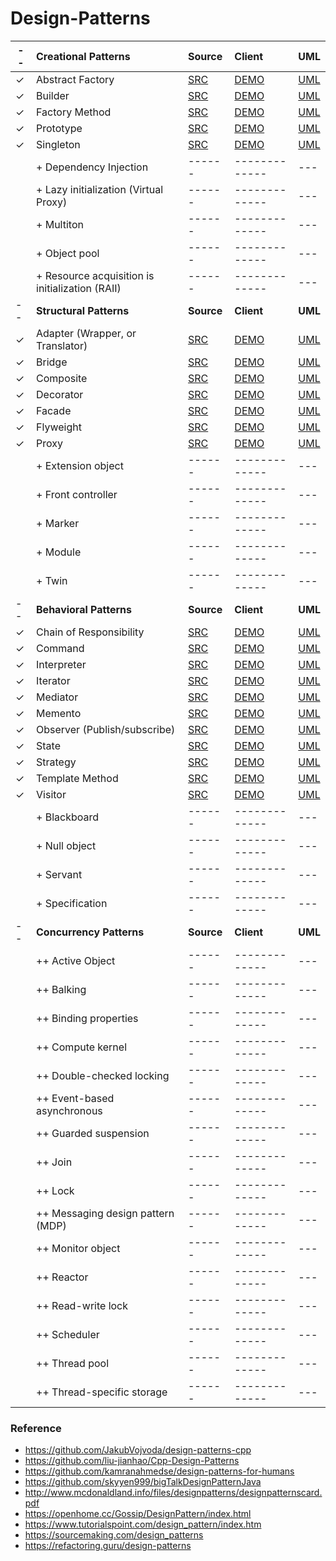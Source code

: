 # Design-Patterns  

| -- | Creational Patterns							      | Source | Client        | UML |
| --- | :------------------------------------------------- | :------ | :------------- | :--- |
| ✓  | Abstract Factory                                  | [SRC](https://github.com/sanstwy27/Design-Patterns/tree/master/src/pattern/dp01 ) | [DEMO](https://github.com/sanstwy27/Design-Patterns/tree/master/src/client/dp01 ) | [UML](https://github.com/sanstwy27/Design-Patterns/tree/master/src/uml/dp01 ) |
| ✓  | Builder                                           | [SRC](https://github.com/sanstwy27/Design-Patterns/tree/master/src/pattern/dp02 ) | [DEMO](https://github.com/sanstwy27/Design-Patterns/tree/master/src/client/dp02 ) | [UML](https://github.com/sanstwy27/Design-Patterns/tree/master/src/uml/dp02 ) |
| ✓  | Factory Method                                    | [SRC](https://github.com/sanstwy27/Design-Patterns/tree/master/src/pattern/dp03 ) | [DEMO](https://github.com/sanstwy27/Design-Patterns/tree/master/src/client/dp03 ) | [UML](https://github.com/sanstwy27/Design-Patterns/tree/master/src/uml/dp03 ) |
| ✓  | Prototype                                         | [SRC](https://github.com/sanstwy27/Design-Patterns/tree/master/src/pattern/dp04 ) | [DEMO](https://github.com/sanstwy27/Design-Patterns/tree/master/src/client/dp04 ) | [UML](https://github.com/sanstwy27/Design-Patterns/tree/master/src/uml/dp04 ) |
| ✓  | Singleton                                         | [SRC](https://github.com/sanstwy27/Design-Patterns/tree/master/src/pattern/dp05 ) | [DEMO](https://github.com/sanstwy27/Design-Patterns/tree/master/src/client/dp05 ) | [UML](https://github.com/sanstwy27/Design-Patterns/tree/master/src/uml/dp05 ) |
|    | + Dependency Injection                            | ------ | ------------- | --- |
|    | + Lazy initialization (Virtual Proxy)             | ------ | ------------- | --- |
|    | + Multiton                                        | ------ | ------------- | --- |
|    | + Object pool                                     | ------ | ------------- | --- |
|    | + Resource acquisition is initialization (RAII)   | ------ | ------------- | --- |
| --  | **Structural Patterns**				             | **Source** | **Client** | **UML** |
| ✓  | Adapter (Wrapper, or Translator)                 | [SRC](https://github.com/sanstwy27/Design-Patterns/tree/master/src/pattern/dp06 ) | [DEMO](https://github.com/sanstwy27/Design-Patterns/tree/master/src/client/dp06 ) | [UML](https://github.com/sanstwy27/Design-Patterns/tree/master/src/uml/dp06 ) |
| ✓  | Bridge                                           | [SRC](https://github.com/sanstwy27/Design-Patterns/tree/master/src/pattern/dp07 ) | [DEMO](https://github.com/sanstwy27/Design-Patterns/tree/master/src/client/dp07 ) | [UML](https://github.com/sanstwy27/Design-Patterns/tree/master/src/uml/dp07 ) |
| ✓  | Composite                                        | [SRC](https://github.com/sanstwy27/Design-Patterns/tree/master/src/pattern/dp08 ) | [DEMO](https://github.com/sanstwy27/Design-Patterns/tree/master/src/client/dp08 ) | [UML](https://github.com/sanstwy27/Design-Patterns/tree/master/src/uml/dp08 ) |
| ✓  | Decorator                                        | [SRC](https://github.com/sanstwy27/Design-Patterns/tree/master/src/pattern/dp09 ) | [DEMO](https://github.com/sanstwy27/Design-Patterns/tree/master/src/client/dp09 ) | [UML](https://github.com/sanstwy27/Design-Patterns/tree/master/src/uml/dp09 ) |
| ✓  | Facade                                           | [SRC](https://github.com/sanstwy27/Design-Patterns/tree/master/src/pattern/dp10 ) | [DEMO](https://github.com/sanstwy27/Design-Patterns/tree/master/src/client/dp10 ) | [UML](https://github.com/sanstwy27/Design-Patterns/tree/master/src/uml/dp10 ) |
| ✓  | Flyweight                                        | [SRC](https://github.com/sanstwy27/Design-Patterns/tree/master/src/pattern/dp11 ) | [DEMO](https://github.com/sanstwy27/Design-Patterns/tree/master/src/client/dp11 ) | [UML](https://github.com/sanstwy27/Design-Patterns/tree/master/src/uml/dp11 ) |
| ✓  | Proxy                                            | [SRC](https://github.com/sanstwy27/Design-Patterns/tree/master/src/pattern/dp12 ) | [DEMO](https://github.com/sanstwy27/Design-Patterns/tree/master/src/client/dp12 ) | [UML](https://github.com/sanstwy27/Design-Patterns/tree/master/src/uml/dp12 ) |
|    | + Extension object                               | ------ | ------------- | --- |
|    | + Front controller                               | ------ | ------------- | --- |
|    | + Marker                                         | ------ | ------------- | --- |
|    | + Module                                         | ------ | ------------- | --- |
|    | + Twin                                           | ------ | ------------- | --- |
| --  | **Behavioral Patterns**				            | **Source** | **Client** | **UML** |
| ✓  | Chain of Responsibility                         | [SRC](https://github.com/sanstwy27/Design-Patterns/tree/master/src/pattern/dp13 ) | [DEMO](https://github.com/sanstwy27/Design-Patterns/tree/master/src/client/dp13 ) | [UML](https://github.com/sanstwy27/Design-Patterns/tree/master/src/uml/dp13 ) |
| ✓  | Command                                         | [SRC](https://github.com/sanstwy27/Design-Patterns/tree/master/src/pattern/dp14 ) | [DEMO](https://github.com/sanstwy27/Design-Patterns/tree/master/src/client/dp14 ) | [UML](https://github.com/sanstwy27/Design-Patterns/tree/master/src/uml/dp14 ) |
| ✓  | Interpreter                                     | [SRC](https://github.com/sanstwy27/Design-Patterns/tree/master/src/pattern/dp15 ) | [DEMO](https://github.com/sanstwy27/Design-Patterns/tree/master/src/client/dp15 ) | [UML](https://github.com/sanstwy27/Design-Patterns/tree/master/src/uml/dp15 ) |
| ✓  | Iterator                                        | [SRC](https://github.com/sanstwy27/Design-Patterns/tree/master/src/pattern/dp16 ) | [DEMO](https://github.com/sanstwy27/Design-Patterns/tree/master/src/client/dp16 ) | [UML](https://github.com/sanstwy27/Design-Patterns/tree/master/src/uml/dp16 ) |
| ✓  | Mediator                                        | [SRC](https://github.com/sanstwy27/Design-Patterns/tree/master/src/pattern/dp17 ) | [DEMO](https://github.com/sanstwy27/Design-Patterns/tree/master/src/client/dp17 ) | [UML](https://github.com/sanstwy27/Design-Patterns/tree/master/src/uml/dp17 ) |
| ✓  | Memento                                         | [SRC](https://github.com/sanstwy27/Design-Patterns/tree/master/src/pattern/dp18 ) | [DEMO](https://github.com/sanstwy27/Design-Patterns/tree/master/src/client/dp18 ) | [UML](https://github.com/sanstwy27/Design-Patterns/tree/master/src/uml/dp18 ) |
| ✓  | Observer (Publish/subscribe)                    | [SRC](https://github.com/sanstwy27/Design-Patterns/tree/master/src/pattern/dp19 ) | [DEMO](https://github.com/sanstwy27/Design-Patterns/tree/master/src/client/dp19 ) | [UML](https://github.com/sanstwy27/Design-Patterns/tree/master/src/uml/dp19 ) |
| ✓  | State                                           | [SRC](https://github.com/sanstwy27/Design-Patterns/tree/master/src/pattern/dp20 ) | [DEMO](https://github.com/sanstwy27/Design-Patterns/tree/master/src/client/dp20 ) | [UML](https://github.com/sanstwy27/Design-Patterns/tree/master/src/uml/dp20 ) |
| ✓  | Strategy                                        | [SRC](https://github.com/sanstwy27/Design-Patterns/tree/master/src/pattern/dp21 ) | [DEMO](https://github.com/sanstwy27/Design-Patterns/tree/master/src/client/dp21 ) | [UML](https://github.com/sanstwy27/Design-Patterns/tree/master/src/uml/dp21 ) |
| ✓  | Template Method                                 | [SRC](https://github.com/sanstwy27/Design-Patterns/tree/master/src/pattern/dp22 ) | [DEMO](https://github.com/sanstwy27/Design-Patterns/tree/master/src/client/dp22 ) | [UML](https://github.com/sanstwy27/Design-Patterns/tree/master/src/uml/dp22 ) |
| ✓  | Visitor                                         | [SRC](https://github.com/sanstwy27/Design-Patterns/tree/master/src/pattern/dp23 ) | [DEMO](https://github.com/sanstwy27/Design-Patterns/tree/master/src/client/dp23 ) | [UML](https://github.com/sanstwy27/Design-Patterns/tree/master/src/uml/dp23 ) |
|    | + Blackboard                                    | ------ | ------------- | --- |
|   | + Null object                                    | ------ | ------------- | --- |
|    | + Servant                                       | ------ | ------------- | --- |
|    | + Specification                                 | ------ | ------------- | --- |
| --  | **Concurrency Patterns**				       | **Source** | **Client** | **UML** |
|    | ++ Active Object                                | ------ | ------------- | --- |
|    | ++ Balking                                      | ------ | ------------- | --- |
|    | ++ Binding properties	                       | ------ | ------------- | --- |
|    | ++ Compute kernel                               | ------ | ------------- | --- |
|    | ++ Double-checked locking                       | ------ | ------------- | --- |
|    | ++ Event-based asynchronous                     | ------ | ------------- | --- |
|    | ++ Guarded suspension                           | ------ | ------------- | --- |
|    | ++ Join                                         | ------ | ------------- | --- |
|    | ++ Lock                                         | ------ | ------------- | --- |
|    | ++ Messaging design pattern (MDP)               | ------ | ------------- | --- |
|    | ++ Monitor object                               | ------ | ------------- | --- |
|    | ++ Reactor                                      | ------ | ------------- | --- |
|    | ++ Read-write lock                              | ------ | ------------- | --- |
|    | ++ Scheduler                                    | ------ | ------------- | --- |
|    | ++ Thread pool                                  | ------ | ------------- | --- |
|    | ++ Thread-specific storage                      | ------ | ------------- | --- |  

### Reference
- https://github.com/JakubVojvoda/design-patterns-cpp
- https://github.com/liu-jianhao/Cpp-Design-Patterns
- https://github.com/kamranahmedse/design-patterns-for-humans
- https://github.com/skyyen999/bigTalkDesignPatternJava
- http://www.mcdonaldland.info/files/designpatterns/designpatternscard.pdf
- https://openhome.cc/Gossip/DesignPattern/index.html
- https://www.tutorialspoint.com/design_pattern/index.htm
- https://sourcemaking.com/design_patterns
- https://refactoring.guru/design-patterns
